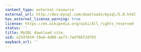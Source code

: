 ```yaml
---
content_type: external-resource
external_url: http://dev.mysql.com/downloads/mysql/5.0.html
has_external_license_warning: true
license: https://en.wikipedia.org/wiki/All_rights_reserved
status: ''
title: MySQL download site.
uid: a254fb59-70a4-4d00-ae73-7a476bf2d793
wayback_url: ''
---
```

